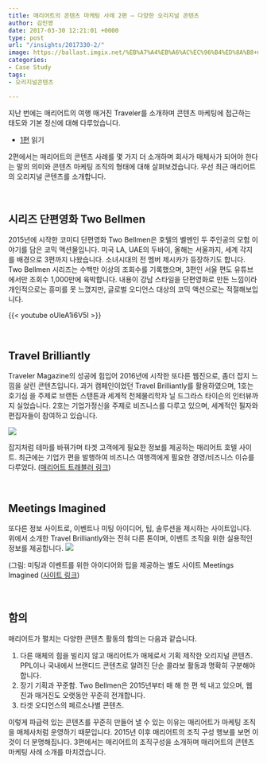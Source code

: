 ```yaml
---
title: 매리어트의 콘텐츠 마케팅 사례 2편 – 다양한 오리지널 콘텐츠
author: 김민영
date: 2017-03-30 12:21:01 +0000
type: post
url: "/insights/2017330-2/"
image: https://ballast.imgix.net/%EB%A7%A4%EB%A6%AC%EC%96%B4%ED%8A%B8+meetings.png?auto=compress,format
categories:
- Case Study
tags:
- 오리지널콘텐츠

---
```

지난 번에는 매리어트의 여행 매거진 Traveler를 소개하며 콘텐츠 마케팅에 접근하는 태도와 기본 정신에 대해 다루었습니다.

* [1편](/insights/%eb%a7%a4%eb%a6%ac%ec%96%b4%ed%8a%b8-%ec%bd%98%ed%85%90%ec%b8%a0-%eb%a7%88%ec%bc%80%ed%8c%85-1/) 읽기

2편에서는 매리어트의 콘텐츠 사례를 몇 가지 더 소개하며 회사가 매체사가 되어야 한다는 말의 의미와 콘텐츠 마케팅 조직의 형태에 대해 살펴보겠습니다. 우선 최근 매리어트의 오리지널 콘텐츠를 소개합니다.

&nbsp;
## 시리즈 단편영화 Two Bellmen
2015년에 시작한 코미디 단편영화 Two Bellmen은 호텔의 벨멘인 두 주인공의 모험 이야기를 담은 코믹 액션물입니다. 미국 LA, UAE의 두바이, 올해는 서울까지, 세계 각지를 배경으로 3편까지 나왔습니다. 소녀시대의 전 멤버 제시카가 등장하기도 합니다.
Two Bellmen 시리즈는 수백만 이상의 조회수를 기록했으며, 3편인 서울 편도 유튜브에서만 조회수 1,000만에 육박합니다. 내용이 강남 스타일을 단편영화로 만든 느낌이라 개인적으로는 흥미를 못 느꼈지만, 글로벌 오디언스 대상의 코믹 액션으로는 적절해보입니다.

{{< youtube oUIeA1i6V5I >}}

&nbsp;
## Travel Brilliantly
Traveler Magazine의 성공에 힘입어 2016년에 시작한 또다른 웹진으로, 좀더 잡지 느낌을 살린 콘텐츠입니다. 과거 캠페인이었던 Travel Brilliantly를 활용하였으며, 1호는 호기심 을 주제로 브랜든 스탠튼과 세계적 천체물리학자 닐 드그라스 타이슨의 인터뷰까지 실었습니다. 2호는 기업가정신을 주제로 비즈니스를 다루고 있으며, 세계적인 필자와 편집자들이 참여하고 있습니다.

![](https://s3.ap-northeast-2.amazonaws.com/ballast-website-images/%EB%A7%A4%EB%A6%AC%EC%96%B4%ED%8A%B8+traveller.png)

잡지처럼 테마를 바꿔가며 타겟 고객에게 필요한 정보를 제공하는 매리어트 호텔 사이트. 최근에는 기업가 편을 발행하여 비즈니스 여행객에게 필요한 경영/비즈니스 이슈를 다루었다. ([매리어트 트래블러 링크](https://traveler.marriott.com "매리어트 트래블러"))

&nbsp;
## Meetings Imagined
또다른 정보 사이트로, 이벤트나 미팅 아이디어, 팁, 솔루션을 제시하는 사이트입니다. 위에서 소개한 Travel Brilliantly와는 전혀 다른 톤이며, 이벤트 조직을 위한 실용적인 정보를 제공합니다.
![](https://s3.ap-northeast-2.amazonaws.com/ballast-website-images/%EB%A7%A4%EB%A6%AC%EC%96%B4%ED%8A%B8+meetings.png)

\(그림: 미팅과 이벤트를 위한 아이디어와 팁을 제공하는 별도 사이트 Meetings Imagined ([사이트 링크](https://www.meetingsimagined.com))

&nbsp;
## 함의
매리어트가 펼치는 다양한 콘텐츠 활동의 함의는 다음과 같습니다.

1. 다른 매체의 힘을 빌리지 않고 매리어트가 매체로서 기획 제작한 오리지널 콘텐츠. PPL이나 국내에서 브랜디드 콘텐츠로 알려진 단순 콜라보 활동과 명확히 구분해야 합니다.
2. 장기 기획과 꾸준함. Two Bellmen은 2015년부터 매 해 한 편 씩 내고 있으며, 웹진과 매거진도 오랫동안 꾸준히 전개합니다.
3. 타겟 오디언스의 페르소나별 콘텐츠.

이렇게 파급력 있는 콘텐츠를 꾸준히 만들어 낼 수 있는 이유는 매리어트가 마케팅 조직을 매체사처럼 운영하기 때문입니다. 2015년 이후 매리어트의 조직 구성 행보를 보면 이것이 더 분명해집니다. 3편에서는 매리어트의 조직구성을 소개하며 매리어트의 콘텐츠 마케팅 사례 소개를 마치겠습니다.